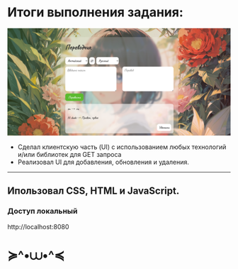 # Итоги выполнения задания:

![1746647870149](image/README/1746647870149.png)


* Сделал клиентскую часть (UI) с использованием любых технологий и/или библиотек для GET запроса
* Реализовал UI для добавления, обновления и удаления.

---

## Ипользовал CSS, HTML и JavaScript.

### Доступ локальный

http://localhost:8080

# ≽^•⩊•^≼
